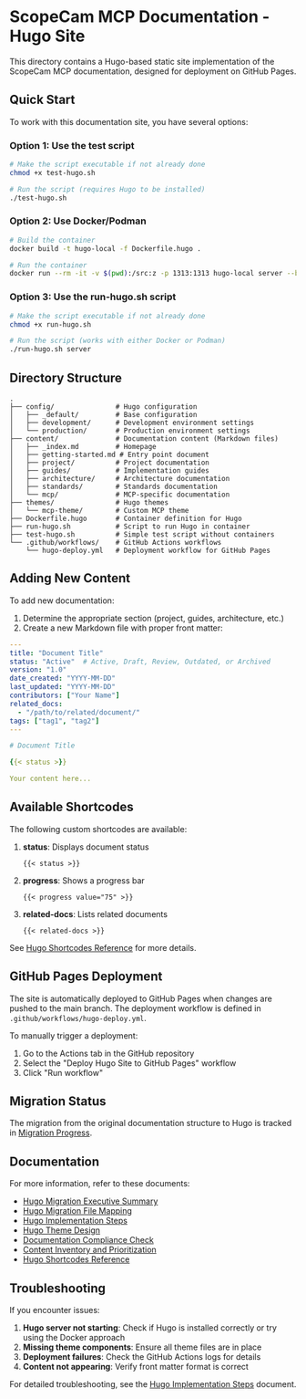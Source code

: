 # ScopeCam MCP Documentation - Hugo Site

This directory contains a Hugo-based static site implementation of the ScopeCam MCP documentation, designed for deployment on GitHub Pages.

## Quick Start

To work with this documentation site, you have several options:

### Option 1: Use the test script

```bash
# Make the script executable if not already done
chmod +x test-hugo.sh

# Run the script (requires Hugo to be installed)
./test-hugo.sh
```

### Option 2: Use Docker/Podman

```bash
# Build the container
docker build -t hugo-local -f Dockerfile.hugo .

# Run the container
docker run --rm -it -v $(pwd):/src:z -p 1313:1313 hugo-local server --bind=0.0.0.0
```

### Option 3: Use the run-hugo.sh script

```bash
# Make the script executable if not already done
chmod +x run-hugo.sh

# Run the script (works with either Docker or Podman)
./run-hugo.sh server
```

## Directory Structure

```
.
├── config/               # Hugo configuration
│   ├── _default/         # Base configuration
│   ├── development/      # Development environment settings
│   └── production/       # Production environment settings
├── content/              # Documentation content (Markdown files)
│   ├── _index.md         # Homepage
│   ├── getting-started.md # Entry point document
│   ├── project/          # Project documentation
│   ├── guides/           # Implementation guides
│   ├── architecture/     # Architecture documentation
│   ├── standards/        # Standards documentation
│   └── mcp/              # MCP-specific documentation
├── themes/               # Hugo themes
│   └── mcp-theme/        # Custom MCP theme
├── Dockerfile.hugo       # Container definition for Hugo
├── run-hugo.sh           # Script to run Hugo in container
├── test-hugo.sh          # Simple test script without containers
└── .github/workflows/    # GitHub Actions workflows
    └── hugo-deploy.yml   # Deployment workflow for GitHub Pages
```

## Adding New Content

To add new documentation:

1. Determine the appropriate section (project, guides, architecture, etc.)
2. Create a new Markdown file with proper front matter:

```yaml
---
title: "Document Title"
status: "Active"  # Active, Draft, Review, Outdated, or Archived
version: "1.0"
date_created: "YYYY-MM-DD"
last_updated: "YYYY-MM-DD"
contributors: ["Your Name"]
related_docs:
  - "/path/to/related/document/"
tags: ["tag1", "tag2"]
---

# Document Title

{{< status >}}

Your content here...
```

## Available Shortcodes

The following custom shortcodes are available:

1. **status**: Displays document status
   ```
   {{< status >}}
   ```

2. **progress**: Shows a progress bar
   ```
   {{< progress value="75" >}}
   ```

3. **related-docs**: Lists related documents
   ```
   {{< related-docs >}}
   ```

See [Hugo Shortcodes Reference](hugo-shortcodes-reference.md) for more details.

## GitHub Pages Deployment

The site is automatically deployed to GitHub Pages when changes are pushed to the main branch. The deployment workflow is defined in `.github/workflows/hugo-deploy.yml`.

To manually trigger a deployment:
1. Go to the Actions tab in the GitHub repository
2. Select the "Deploy Hugo Site to GitHub Pages" workflow
3. Click "Run workflow"

## Migration Status

The migration from the original documentation structure to Hugo is tracked in [Migration Progress](migration-progress.md).

## Documentation

For more information, refer to these documents:

- [Hugo Migration Executive Summary](hugo-migration-executive-summary.md)
- [Hugo Migration File Mapping](hugo-migration-file-mapping.md)
- [Hugo Implementation Steps](hugo-implementation-steps-update.md)
- [Hugo Theme Design](hugo-theme-design.md)
- [Documentation Compliance Check](documentation-compliance-check.md)
- [Content Inventory and Prioritization](content-inventory-and-prioritization.md)
- [Hugo Shortcodes Reference](hugo-shortcodes-reference.md)

## Troubleshooting

If you encounter issues:

1. **Hugo server not starting**: Check if Hugo is installed correctly or try using the Docker approach
2. **Missing theme components**: Ensure all theme files are in place
3. **Deployment failures**: Check the GitHub Actions logs for details
4. **Content not appearing**: Verify front matter format is correct

For detailed troubleshooting, see the [Hugo Implementation Steps](hugo-implementation-steps-update.md) document.